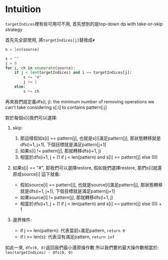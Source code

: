 # Intuition

`targetIndices`裡有些可用可不用, 首先想到的是top-down dp with take-or-skip strategy

首先先全部使用, 將`targetIndices[j]`替換成`#`

```py
n = len(source)

s = ""
j = 0
for i, ch in enumerate(source):
    if j < len(targetIndices) and i == targetIndices[j]:
        s += "#"
        j += 1
    else:
        s += ch
```

再來我們就定義dfs(i, j): the minimum number of removing operations we can't take considering s[:i] to contains pattern[:j]

對於每個s[i]我們可以選擇:
1. skip: 
   1. 那這樣假如s[i] == pattern[j], 也就是s[i]滿足pattern[j], 那狀態轉移就是dfs(i+1, j+1), 下個目標就是滿足pattern[j+1]
   2. 如果s[i] != pattern[j], 那就轉移dfs(i+1, j)
   3. 相當於dfs(i+1, j + (1 if j < len(pattern) and s[i] == pattern[j] else 0))
2. 如果s[i] == "#", 那我們可以選擇restore, 假如我們選擇restore, 那們s[i]就還原成source[i] 這下就看:
   - 假如source[i] == pattern[j], 也就是source[i]滿足pattern[j], 那狀態轉移就是dfs(i+1, j+1), 下個目標就是滿足pattern[j+1]
   - 如果source[i] != pattern[j], 那就轉移dfs(i+1, j)
   - 相當於dfs(i+1, j + (1 if j < len(pattern) and s[i] == pattern[j] else 0)) + 1

3. 邊界條件:
   - if j >= len(pattern): 代表當前`s`滿足pattern, `return 0`
   - if i >= len(s): 代表沒有滿足pattern, `return inf`

如此一來, `dfs(0, 0)`返回我們最小還原操作數
所以我們要的最大操作數相當於: `len(targetIndices) - dfs(0, 0)`